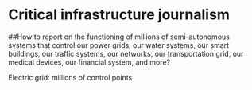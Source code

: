 # Critical infrastructure journalism
##How to report on the functioning of millions of semi-autonomous systems that control our power grids, our water systems, our smart buildings, our traffic systems, our networks, our transportation grid, our medical devices, our financial system, and more?

Electric grid: millions of control points
